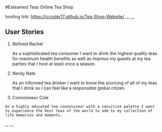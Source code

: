 #Esteamed Teas Online Tea Shop

hosting link: https://jccoder17.github.io/Tea-Shop-Website/
,,, ,,,
## User Stories


1. Refined Rachel

	As a sophisticated tea consumer I want to drink the highest quality teas for maximum health benefits as well as impress my guests at my tea parties that I host at least once a season.

2.  Nerdy Nate

	As an informed tea drinker I want to know the sourcing of all of my teas that I drink so I can feel like a responsible global citizen.

3.   Connoisseur Cole

	As a highly educated tea connoisseur with a sensitive palette I want to experience the best teas of the world to add to my collection of life memories and moments. 
,,, ,,,